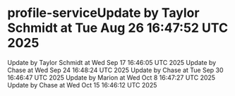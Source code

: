 # profile-serviceUpdate by Taylor Schmidt at Tue Aug 26 16:47:52 UTC 2025
Update by Taylor Schmidt at Wed Sep 17 16:46:05 UTC 2025
Update by Chase at Wed Sep 24 16:48:24 UTC 2025
Update by Chase at Tue Sep 30 16:46:47 UTC 2025
Update by Marion at Wed Oct  8 16:47:27 UTC 2025
Update by Chase at Wed Oct 15 16:46:12 UTC 2025

